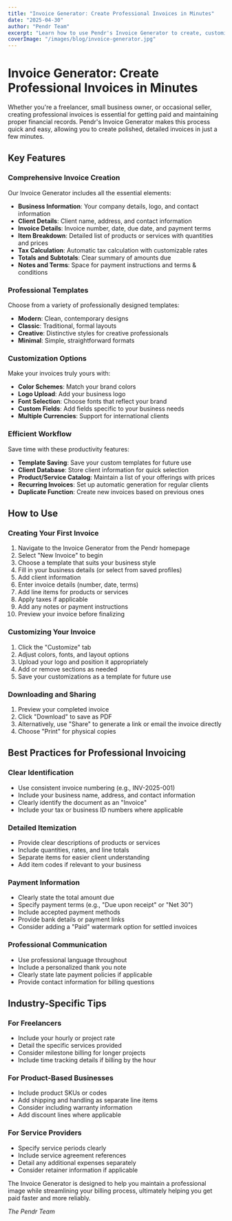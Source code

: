 ```yaml
---
title: "Invoice Generator: Create Professional Invoices in Minutes"
date: "2025-04-30"
author: "Pendr Team"
excerpt: "Learn how to use Pendr's Invoice Generator to create, customize, and download professional invoices for your business or freelance work."
coverImage: "/images/blog/invoice-generator.jpg"
---
```


# Invoice Generator: Create Professional Invoices in Minutes

Whether you're a freelancer, small business owner, or occasional seller, creating professional invoices is essential for getting paid and maintaining proper financial records. Pendr's Invoice Generator makes this process quick and easy, allowing you to create polished, detailed invoices in just a few minutes.

## Key Features

### Comprehensive Invoice Creation

Our Invoice Generator includes all the essential elements:

- **Business Information**: Your company details, logo, and contact information
- **Client Details**: Client name, address, and contact information
- **Invoice Details**: Invoice number, date, due date, and payment terms
- **Item Breakdown**: Detailed list of products or services with quantities and prices
- **Tax Calculation**: Automatic tax calculation with customizable rates
- **Totals and Subtotals**: Clear summary of amounts due
- **Notes and Terms**: Space for payment instructions and terms & conditions

### Professional Templates

Choose from a variety of professionally designed templates:

- **Modern**: Clean, contemporary designs
- **Classic**: Traditional, formal layouts
- **Creative**: Distinctive styles for creative professionals
- **Minimal**: Simple, straightforward formats

### Customization Options

Make your invoices truly yours with:

- **Color Schemes**: Match your brand colors
- **Logo Upload**: Add your business logo
- **Font Selection**: Choose fonts that reflect your brand
- **Custom Fields**: Add fields specific to your business needs
- **Multiple Currencies**: Support for international clients

### Efficient Workflow

Save time with these productivity features:

- **Template Saving**: Save your custom templates for future use
- **Client Database**: Store client information for quick selection
- **Product/Service Catalog**: Maintain a list of your offerings with prices
- **Recurring Invoices**: Set up automatic generation for regular clients
- **Duplicate Function**: Create new invoices based on previous ones

## How to Use

### Creating Your First Invoice

1. Navigate to the Invoice Generator from the Pendr homepage
2. Select "New Invoice" to begin
3. Choose a template that suits your business style
4. Fill in your business details (or select from saved profiles)
5. Add client information
6. Enter invoice details (number, date, terms)
7. Add line items for products or services
8. Apply taxes if applicable
9. Add any notes or payment instructions
10. Preview your invoice before finalizing

### Customizing Your Invoice

1. Click the "Customize" tab
2. Adjust colors, fonts, and layout options
3. Upload your logo and position it appropriately
4. Add or remove sections as needed
5. Save your customizations as a template for future use

### Downloading and Sharing

1. Preview your completed invoice
2. Click "Download" to save as PDF
3. Alternatively, use "Share" to generate a link or email the invoice directly
4. Choose "Print" for physical copies

## Best Practices for Professional Invoicing

### Clear Identification

- Use consistent invoice numbering (e.g., INV-2025-001)
- Include your business name, address, and contact information
- Clearly identify the document as an "Invoice"
- Include your tax or business ID numbers where applicable

### Detailed Itemization

- Provide clear descriptions of products or services
- Include quantities, rates, and line totals
- Separate items for easier client understanding
- Add item codes if relevant to your business

### Payment Information

- Clearly state the total amount due
- Specify payment terms (e.g., "Due upon receipt" or "Net 30")
- Include accepted payment methods
- Provide bank details or payment links
- Consider adding a "Paid" watermark option for settled invoices

### Professional Communication

- Use professional language throughout
- Include a personalized thank you note
- Clearly state late payment policies if applicable
- Provide contact information for billing questions

## Industry-Specific Tips

### For Freelancers

- Include your hourly or project rate
- Detail the specific services provided
- Consider milestone billing for longer projects
- Include time tracking details if billing by the hour

### For Product-Based Businesses

- Include product SKUs or codes
- Add shipping and handling as separate line items
- Consider including warranty information
- Add discount lines where applicable

### For Service Providers

- Specify service periods clearly
- Include service agreement references
- Detail any additional expenses separately
- Consider retainer information if applicable

The Invoice Generator is designed to help you maintain a professional image while streamlining your billing process, ultimately helping you get paid faster and more reliably.

*The Pendr Team*
